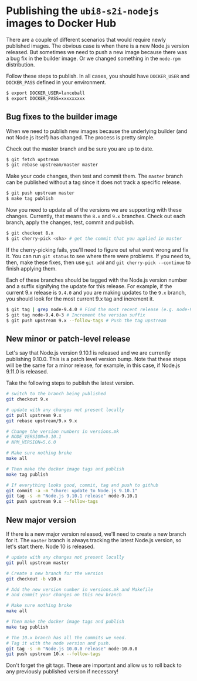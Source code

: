 # Publishing the `ubi8-s2i-nodejs` images to Docker Hub

There are a couple of different scenarios that would require newly
published images. The obvious case is when there is a new Node.js
version released. But sometimes we need to push a new image because
there was a bug fix in the builder image. Or we changed something
in the `node-rpm` distribution.

Follow these steps to publish. In all cases, you should have `DOCKER_USER`
and `DOCKER_PASS` defined in your environment.

```sh
$ export DOCKER_USER=lanceball
$ export DOCKER_PASS=xxxxxxxxx
```

## Bug fixes to the builder image

When we need to publish new images because the underlying builder
(and not Node.js itself) has changed. The process is pretty simple.

Check out the master branch and be sure you are up to date.

```sh
$ git fetch upstream
$ git rebase upstream/master master
```

Make your code changes, then test and commit them. The `master` branch
can be published without a tag since it does not track a specific release.

```sh
$ git push upstream master
$ make tag publish
```

Now you need to update all of the versions we are supporting with these
changes. Currently, that means the `8.x` and `9.x` branches. Check out
each branch, apply the changes, test, commit and publish.

```sh
$ git checkout 8.x
$ git cherry-pick <sha> # get the commit that you applied in master
```

If the cherry-picking fails, you'll need to figure out what went wrong
and fix it. You can run `git status` to see where there were problems.
If you need to, then, make these fixes, then use `git add` and
`git cherry-pick --continue` to finish applying them.

Each of these branches should be tagged with the Node.js version number
and a suffix signifying the update for this release. For example, if the
current 9.x release is `9.4.0` and you are making updates to the `9.x`
branch, you should look for the most current 9.x tag and increment it.

```sh
$ git tag | grep node-9.4.0 # Find the most recent release (e.g. node-9.4.0-2)
$ git tag node-9.4.0-3 # Increment the version suffix
$ git push upstream 9.x --follow-tags # Push the tag upstream
```

## New minor or patch-level release

Let's say that Node.js version 9.10.1 is released and we are currently
publishing 9.10.0. This is a patch level version bump. Note that these
steps will be the same for a minor release, for example, in
this case, if Node.js 9.11.0 is released.

Take the following steps to publish the latest version.

```sh
# switch to the branch being published
git checkout 9.x

# update with any changes not present locally
git pull upstream 9.x
git rebase upstream/9.x 9.x

# Change the version numbers in versions.mk
# NODE_VERSION=9.10.1
# NPM_VERSION=5.6.0

# Make sure nothing broke
make all

# Then make the docker image tags and publish
make tag publish

# If everything looks good, commit, tag and push to github
git commit -a -m "chore: update to Node.js 9.10.1"
git tag -s -m "Node.js 9.10.1 release" node-9.10.1
git push upstream 9.x --follow-tags
```

## New major version

If there is a new major version released, we'll need to create
a new branch for it. The `master` branch is always tracking the
latest Node.js version, so let's start there. Node 10 is released.

```sh
# update with any changes not present locally
git pull upstream master

# Create a new branch for the version
git checkout -b v10.x

# Add the new version number in versions.mk and Makefile
# and commit your changes on this new branch

# Make sure nothing broke
make all

# Then make the docker image tags and publish
make tag publish

# The 10.x branch has all the commits we need.
# Tag it with the node version and push.
git tag -s -m "Node.js 10.0.0 release" node-10.0.0
git push upstream 10.x --follow-tags

```

Don't forget the git tags. These are important and allow us to roll back
to any previously published version if necessary!
